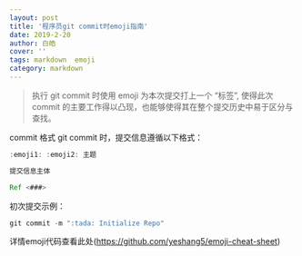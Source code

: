 ```yaml
---
layout: post
title: '程序员git commit时emoji指南'
date: 2019-2-20
author: 白皓
cover: ''
tags: markdown  emoji
category: markdown
---
```

  
> 执行 git commit 时使用 emoji 为本次提交打上一个 “标签”, 使得此次 commit 的主要工作得以凸现，也能够使得其在整个提交历史中易于区分与查找。

commit 格式
git commit 时，提交信息遵循以下格式：
```java
:emoji1: :emoji2: 主题

提交信息主体

Ref <###>
```

初次提交示例：
```java
git commit -m ":tada: Initialize Repo"
```


详情emoji代码查看此处(https://github.com/yeshang5/emoji-cheat-sheet)